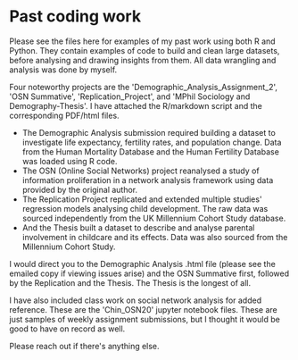 # Past coding work

Please see the files here for examples of my past work using both R and Python. They contain examples of code to build and clean large datasets, before analysing and drawing insights from them. All data wrangling and analysis was done by myself.

Four noteworthy projects are the 'Demographic_Analysis_Assignment_2', 'OSN Summative', 'Replication_Project', and 'MPhil Sociology and Demography-Thesis'. I have attached the R/markdown script and the corresponding PDF/html files.

- The Demographic Analysis submission required building a dataset to investigate life expectancy, fertility rates, and population change. Data from the Human Mortality Database and the Human Fertility Database was loaded using R code.
- The OSN (Online Social Networks) project reanalysed a study of information proliferation in a network analysis framework using data provided by the original author.
- The Replication Project replicated and extended multiple studies' regression models analysing child development. The raw data was sourced independently from the UK Millennium Cohort Study database.
- And the Thesis built a dataset to describe and analyse parental involvement in childcare and its effects. Data was also sourced from the Millennium Cohort Study.

I would direct you to the Demographic Analysis .html file (please see the emailed copy if viewing issues arise) and the OSN Summative first, followed by the Replication and the Thesis. The Thesis is the longest of all. 

I have also included class work on social network analysis for added reference. These are the 'Chin_OSN20' jupyter notebook files. These are just samples of weekly assignment submissions, but I thought it would be good to have on record as well.

Please reach out if there's anything else.
